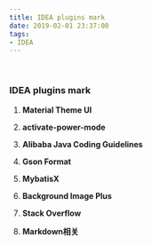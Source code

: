 ```yaml
---
title: IDEA plugins mark
date: 2019-02-01 23:37:00
tags:
- IDEA
---
```


﻿

### IDEA plugins mark

1. **Material Theme UI**

2. **activate-power-mode**

3. **Alibaba Java Coding Guidelines**

4. **Gson Format**

5. **MybatisX**

6. **Background Image Plus**

7. **Stack Overflow**

8. **Markdown相关**
